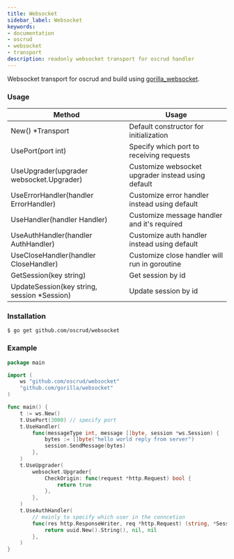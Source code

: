 ```yaml
---
title: Websocket
sidebar_label: Websocket
keywords:
- documentation
- oscrud
- websocket
- transport
description: readonly websocket transport for oscrud handler
---
```


Websocket transport for oscrud and build using [gorilla_websocket](https://github.com/gorilla/websocket).


### Usage

| Method                                      | Usage                                              |
| ------------------------------------------- | -------------------------------------------------- |
| New() *Transport                            | Default constructor for initialization             |
| UsePort(port int)                           | Specify which port to receiving requests           |
| UseUpgrader(upgrader websocket.Upgrader)    | Customize websocket upgrader instead using default |
| UseErrorHandler(handler ErrorHandler)       | Customize error handler instead using default      |
| UseHandler(handler Handler)                 | Customize message handler and it's required        |
| UseAuthHandler(handler AuthHandler)         | Customize auth handler instead using default       |
| UseCloseHandler(handler CloseHandler)       | Customize close handler will run in goroutine      |
| GetSession(key string)                      | Get session by id                                  |
| UpdateSession(key string, session *Session) | Update session by id                               |

### Installation

```
$ go get github.com/oscrud/websocket
```

### Example 

```go
package main

import (
    ws "github.com/oscrud/websocket"
	"github.com/gorilla/websocket"
)

func main() {
    t := ws.New()
    t.UsePort(3000) // specify port
    t.UseHandler(
        func(messageType int, message []byte, session *ws.Session) {
            bytes := []byte("hello world reply from server")
            session.SendMessage(bytes)
        },
    )
    t.UseUpgrader(
        websocket.Upgrader{
			CheckOrigin: func(request *http.Request) bool {
				return true
			},
        },
    )
    t.UseAuthHandler(
        // mainly to specify which user in the conncetion
		func(res http.ResponseWriter, req *http.Request) (string, *Session, error) {
			return uuid.New().String(), nil, nil 
		},
    )
}

```